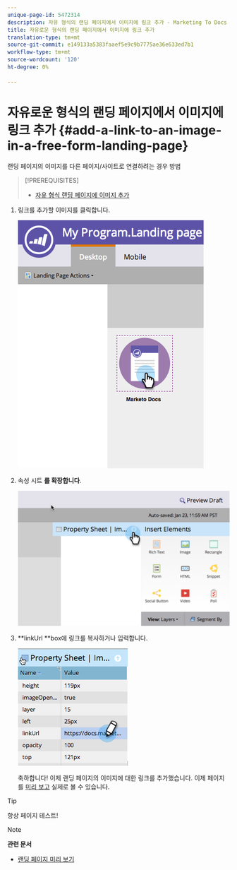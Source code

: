 ```yaml
---
unique-page-id: 5472314
description: 자유 형식의 랜딩 페이지에서 이미지에 링크 추가 - Marketing To Docs - 제품 설명서
title: 자유로운 형식의 랜딩 페이지에서 이미지에 링크 추가
translation-type: tm+mt
source-git-commit: e149133a5383faaef5e9c9b7775ae36e633ed7b1
workflow-type: tm+mt
source-wordcount: '120'
ht-degree: 0%

---
```



# 자유로운 형식의 랜딩 페이지에서 이미지에 링크 추가 {#add-a-link-to-an-image-in-a-free-form-landing-page}

랜딩 페이지의 이미지를 다른 페이지/사이트로 연결하려는 경우 방법

>[!PREREQUISITES]
>
>* [자유 형식 랜딩 페이지에 이미지 추가](add-an-image-to-a-free-form-landing-page.md)

>



1. 링크를 추가할 이미지를 클릭합니다.

   ![](assets/click-on-image.png)

1. 속성 시트 **를 확장합니다**.

   ![](assets/image2015-5-21-15-3a42-3a27.png)

1. **linkUrl **box에 링크를 복사하거나 입력합니다.

   ![](assets/add-link.png)

   축하합니다! 이제 랜딩 페이지의 이미지에 대한 링크를 추가했습니다. 이제 페이지를 [미리 보고](../../../../product-docs/demand-generation/landing-pages/landing-page-actions/preview-a-landing-page.md) 실제로 볼 수 있습니다.

>[!TIP]
>
>항상 페이지 테스트!

>[!NOTE]
>
>**관련 문서**
>
>* [랜딩 페이지 미리 보기](../../../../product-docs/demand-generation/landing-pages/landing-page-actions/preview-a-landing-page.md)

>




